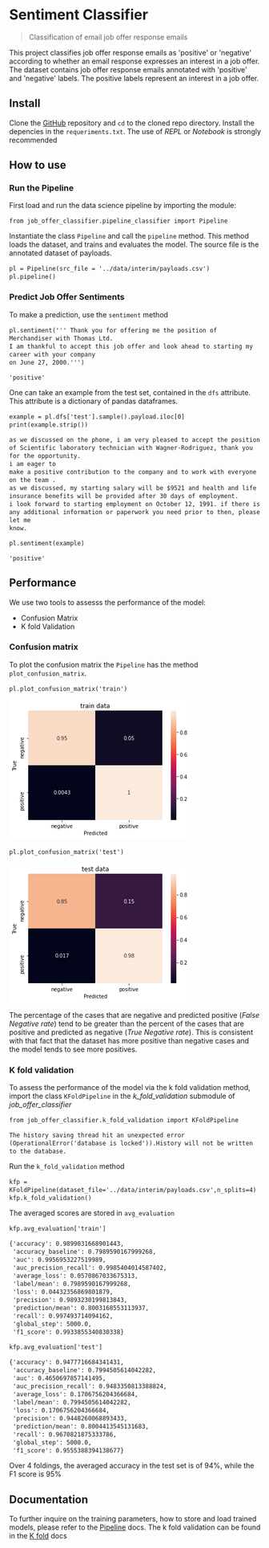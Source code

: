 # Sentiment Classifier
> Classification of email job offer response emails 


This project classifies job offer response emails as 'positive' or 'negative' according to whether an email response expresses an interest in a job offer. The dataset contains job offer response emails annotated with 'positive' and 'negative' labels. The positive labels represent an interest in a job offer.

## Install

Clone the [GitHub](https://github.com/kikejimenez/job_offer_classifier) repository and `cd` to the cloned repo directory. Install the depencies in the `requeriments.txt`. The use of *REPL* or  *Notebook* is strongly  recommended

## How to use

### Run the Pipeline

First load and run the data science pipeline by importing the module:

```
from job_offer_classifier.pipeline_classifier import Pipeline
```

Instantiate the class `Pipeline` and call the `pipeline` method. This method loads the dataset, and trains and evaluates the model. The source file is the annotated dataset of payloads.

```
pl = Pipeline(src_file = '../data/interim/payloads.csv')
pl.pipeline()
```

### Predict Job Offer Sentiments

To make a prediction, use the `sentiment` method

```
pl.sentiment(''' Thank you for offering me the position of Merchandiser with Thomas Ltd.
I am thankful to accept this job offer and look ahead to starting my career with your company
on June 27, 2000.''')
```




    'positive'



One can take an example from the test set, contained in the `dfs` attribute. This attribute is a dictionary of  pandas dataframes.

```
example = pl.dfs['test'].sample().payload.iloc[0]
print(example.strip())
```

    as we discussed on the phone, i am very pleased to accept the position of Scientific laboratory technician with Wagner-Rodriguez, thank you for the opportunity.
    i am eager to
    make a positive contribution to the company and to work with everyone on the team .
    as we discussed, my starting salary will be $9521 and health and life insurance benefits will be provided after 30 days of employment.
    i look forward to starting employment on October 12, 1991. if there is any additional information or paperwork you need prior to then, please let me
    know.


```
pl.sentiment(example)
```




    'positive'



## Performance

We use two tools to assesss the performance of the model:
  - Confusion Matrix 
  - K fold Validation

### Confusion matrix

To plot the confusion matrix the `Pipeline` has the method `plot_confusion_matrix`.

```
pl.plot_confusion_matrix('train')
```


![png](docs/images/output_19_0.png)


```
pl.plot_confusion_matrix('test')
```


![png](docs/images/output_20_0.png)


The percentage of the cases that are negative and predicted positive (*False Negative rate*) tend to be greater than the percent of the cases that are positive and predicted as negative (*True Negative rate*).  This is consistent with that fact that the dataset has more positive than negative cases and the model tends to see more positives.


### K fold validation

To assess the performance of the model via the k fold validation method, import the class `KFoldPipeline` in the  *k_fold_validation* submodule of *job_offer_classifier*

```
from job_offer_classifier.k_fold_validation import KFoldPipeline
```

    The history saving thread hit an unexpected error (OperationalError('database is locked')).History will not be written to the database.


Run the `k_fold_validation` method

```
kfp = KFoldPipeline(dataset_file='../data/interim/payloads.csv',n_splits=4)
kfp.k_fold_validation()
```

The averaged scores are stored in `avg_evaluation`

```
kfp.avg_evaluation['train']
```




    {'accuracy': 0.9899031668901443,
     'accuracy_baseline': 0.7989590167999268,
     'auc': 0.9956953227519989,
     'auc_precision_recall': 0.9985404014587402,
     'average_loss': 0.0570867033675313,
     'label/mean': 0.7989590167999268,
     'loss': 0.04432356869801879,
     'precision': 0.9893230199813843,
     'prediction/mean': 0.8003168553113937,
     'recall': 0.997493714094162,
     'global_step': 5000.0,
     'f1_score': 0.9933855340830338}



```
kfp.avg_evaluation['test']
```




    {'accuracy': 0.9477716684341431,
     'accuracy_baseline': 0.7994505614042282,
     'auc': 0.4650697857141495,
     'auc_precision_recall': 0.9483350813388824,
     'average_loss': 0.1706756204366684,
     'label/mean': 0.7994505614042282,
     'loss': 0.1706756204366684,
     'precision': 0.9448260068893433,
     'prediction/mean': 0.8004413545131683,
     'recall': 0.9670821875333786,
     'global_step': 5000.0,
     'f1_score': 0.9555388394138677}



Over 4 foldings, the averaged accuracy in the test set is of 94%, while the F1 score is 95%

## Documentation

To further inquire on the training parameters, how to store and load trained models, please refer to the [Pipeline](/job_offer_classifier/pipeline_classifier/) docs. The k fold validation can be found in the [K fold](/job_offer_classifier/k_fold_validation/) docs
